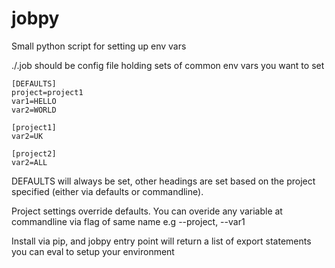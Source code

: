 # jobpy
Small python script for setting up env vars 

./.job should be config file holding sets of common env vars you want to set

    [DEFAULTS]
    project=project1
    var1=HELLO
    var2=WORLD
    
    [project1]
    var2=UK
    
    [project2]
    var2=ALL

DEFAULTS will always be set, other headings are set based on the project specified (either via defaults or commandline).

Project settings override defaults. You can overide any variable at commandline via flag of same name e.g --project, --var1

Install via pip, and jobpy entry point will return a list of export statements you can eval to setup your environment
